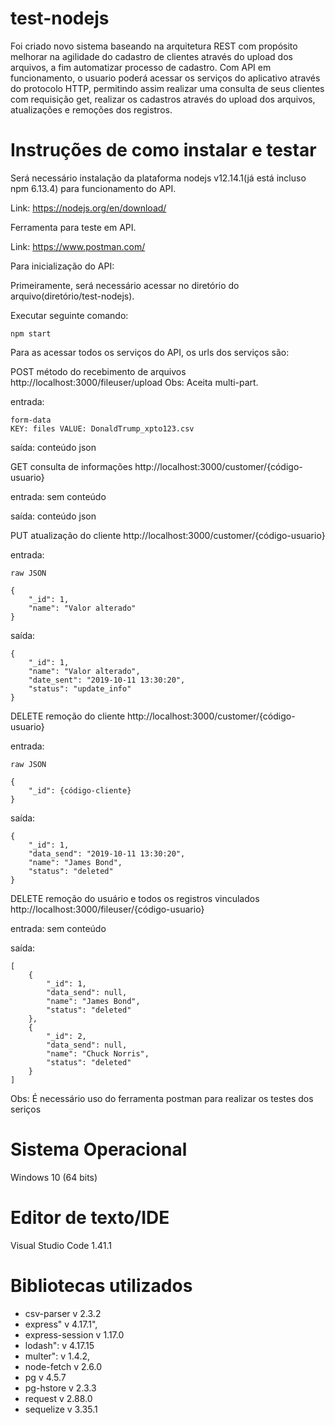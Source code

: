 # test-nodejs

Foi criado novo sistema baseando na arquitetura REST com propósito melhorar na agilidade do cadastro de clientes através do upload dos arquivos, a fim automatizar processo de cadastro. Com API em funcionamento, o usuario poderá acessar os serviços do aplicativo através do protocolo HTTP, permitindo assim realizar uma consulta de seus clientes com requisição get, realizar os cadastros através do upload dos arquivos, atualizações e remoções dos registros.

# Instruções de como instalar e testar

Será necessário instalação da plataforma nodejs v12.14.1(já está incluso npm 6.13.4) para funcionamento do API.

Link: https://nodejs.org/en/download/

Ferramenta para teste em API.

Link: https://www.postman.com/


Para inicialização do API:

Primeiramente, será necessário acessar no diretório do arquivo(diretório/test-nodejs).

Executar seguinte comando: 
```
npm start
```


Para as acessar todos os serviços do API, os urls dos serviços são:

POST método do recebimento de arquivos http://localhost:3000/fileuser/upload
Obs: Aceita multi-part.

entrada:
```
form-data
KEY: files VALUE: DonaldTrump_xpto123.csv
```
saída:
conteúdo json 

GET consulta de informações http://localhost:3000/customer/{código-usuario}

entrada:
sem conteúdo

saída:
conteúdo json 

PUT atualização do cliente  http://localhost:3000/customer/{código-usuario}

entrada:
```
raw JSON

{
    "_id": 1,
    "name": "Valor alterado"
}
```
saída:
```
{
    "_id": 1,
    "name": "Valor alterado",
    "date_sent": "2019-10-11 13:30:20",
    "status": "update_info"
}
```

DELETE remoção do cliente http://localhost:3000/customer/{código-usuario}

entrada:
```
raw JSON

{
    "_id": {código-cliente}
}
```

saída:
```
{
    "_id": 1,
    "data_send": "2019-10-11 13:30:20",
    "name": "James Bond",
    "status": "deleted"
}
```
DELETE remoção do usuário e todos os registros vinculados http://localhost:3000/fileuser/{código-usuario}

entrada:
sem conteúdo

saída:
```
[
    {
        "_id": 1,
        "data_send": null,
        "name": "James Bond",
        "status": "deleted"
    },
    {
        "_id": 2,
        "data_send": null,
        "name": "Chuck Norris",
        "status": "deleted"
    }
]
```
Obs: É necessário uso do ferramenta postman para realizar os testes dos seriços


# Sistema Operacional #

Windows 10 (64 bits) 

# Editor de texto/IDE #

Visual Studio Code 1.41.1

# Bibliotecas utilizados #

 * csv-parser v 2.3.2
 * express" v 4.17.1",
 * express-session v 1.17.0
 * lodash": v 4.17.15
 * multer": v 1.4.2,
 * node-fetch v 2.6.0
 * pg v 4.5.7
 * pg-hstore v 2.3.3
 * request v 2.88.0
 * sequelize v 3.35.1




